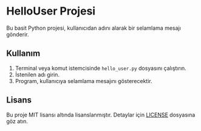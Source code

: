 # HelloUser Projesi

Bu basit Python projesi, kullanıcıdan adını alarak bir selamlama mesajı gönderir.

## Kullanım

1. Terminal veya komut istemcisinde `hello_user.py` dosyasını çalıştırın.
2. İstenilen adı girin.
3. Program, kullanıcıya selamlama mesajını gösterecektir.

## Lisans

Bu proje MIT lisansı altında lisanslanmıştır. Detaylar için [LICENSE](LICENSE) dosyasına göz atın.
